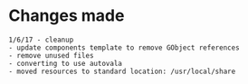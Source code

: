 # Changes made

    1/6/17 - cleanup
    - update components template to remove GObject references
    - remove unused files
    - converting to use autovala
    - moved resources to standard location: /usr/local/share